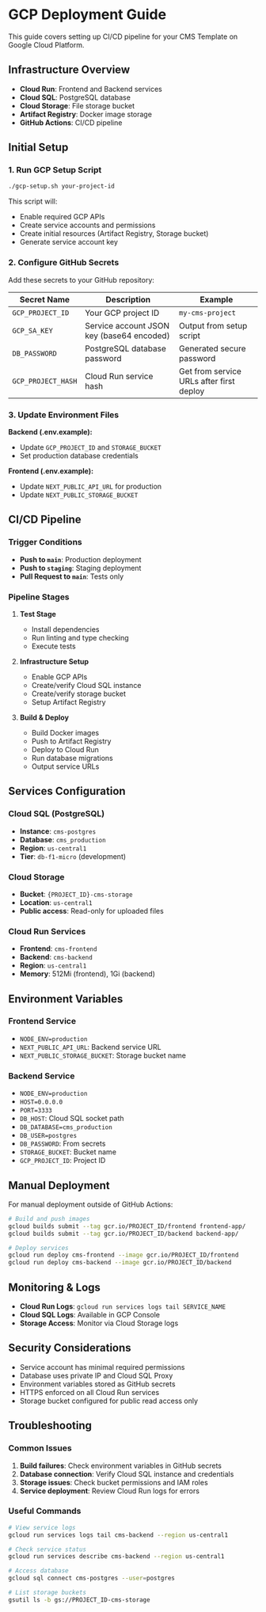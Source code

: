 # GCP Deployment Guide

This guide covers setting up CI/CD pipeline for your CMS Template on Google Cloud Platform.

## Infrastructure Overview

- **Cloud Run**: Frontend and Backend services
- **Cloud SQL**: PostgreSQL database
- **Cloud Storage**: File storage bucket
- **Artifact Registry**: Docker image storage
- **GitHub Actions**: CI/CD pipeline

## Initial Setup

### 1. Run GCP Setup Script

```bash
./gcp-setup.sh your-project-id
```

This script will:
- Enable required GCP APIs
- Create service accounts and permissions
- Create initial resources (Artifact Registry, Storage bucket)
- Generate service account key

### 2. Configure GitHub Secrets

Add these secrets to your GitHub repository:

| Secret Name | Description | Example |
|-------------|-------------|---------|
| `GCP_PROJECT_ID` | Your GCP project ID | `my-cms-project` |
| `GCP_SA_KEY` | Service account JSON key (base64 encoded) | Output from setup script |
| `DB_PASSWORD` | PostgreSQL database password | Generated secure password |
| `GCP_PROJECT_HASH` | Cloud Run service hash | Get from service URLs after first deploy |

### 3. Update Environment Files

**Backend (.env.example):**
- Update `GCP_PROJECT_ID` and `STORAGE_BUCKET`
- Set production database credentials

**Frontend (.env.example):**
- Update `NEXT_PUBLIC_API_URL` for production
- Update `NEXT_PUBLIC_STORAGE_BUCKET`

## CI/CD Pipeline

### Trigger Conditions
- **Push to `main`**: Production deployment
- **Push to `staging`**: Staging deployment
- **Pull Request to `main`**: Tests only

### Pipeline Stages

1. **Test Stage**
   - Install dependencies
   - Run linting and type checking
   - Execute tests

2. **Infrastructure Setup**
   - Enable GCP APIs
   - Create/verify Cloud SQL instance
   - Create/verify storage bucket
   - Setup Artifact Registry

3. **Build & Deploy**
   - Build Docker images
   - Push to Artifact Registry
   - Deploy to Cloud Run
   - Run database migrations
   - Output service URLs

## Services Configuration

### Cloud SQL (PostgreSQL)
- **Instance**: `cms-postgres`
- **Database**: `cms_production`
- **Region**: `us-central1`
- **Tier**: `db-f1-micro` (development)

### Cloud Storage
- **Bucket**: `{PROJECT_ID}-cms-storage`
- **Location**: `us-central1`
- **Public access**: Read-only for uploaded files

### Cloud Run Services
- **Frontend**: `cms-frontend`
- **Backend**: `cms-backend`
- **Region**: `us-central1`
- **Memory**: 512Mi (frontend), 1Gi (backend)

## Environment Variables

### Frontend Service
- `NODE_ENV=production`
- `NEXT_PUBLIC_API_URL`: Backend service URL
- `NEXT_PUBLIC_STORAGE_BUCKET`: Storage bucket name

### Backend Service
- `NODE_ENV=production`
- `HOST=0.0.0.0`
- `PORT=3333`
- `DB_HOST`: Cloud SQL socket path
- `DB_DATABASE=cms_production`
- `DB_USER=postgres`
- `DB_PASSWORD`: From secrets
- `STORAGE_BUCKET`: Bucket name
- `GCP_PROJECT_ID`: Project ID

## Manual Deployment

For manual deployment outside of GitHub Actions:

```bash
# Build and push images
gcloud builds submit --tag gcr.io/PROJECT_ID/frontend frontend-app/
gcloud builds submit --tag gcr.io/PROJECT_ID/backend backend-app/

# Deploy services
gcloud run deploy cms-frontend --image gcr.io/PROJECT_ID/frontend
gcloud run deploy cms-backend --image gcr.io/PROJECT_ID/backend
```

## Monitoring & Logs

- **Cloud Run Logs**: `gcloud run services logs tail SERVICE_NAME`
- **Cloud SQL Logs**: Available in GCP Console
- **Storage Access**: Monitor via Cloud Storage logs

## Security Considerations

- Service account has minimal required permissions
- Database uses private IP and Cloud SQL Proxy
- Environment variables stored as GitHub secrets
- HTTPS enforced on all Cloud Run services
- Storage bucket configured for public read access only

## Troubleshooting

### Common Issues

1. **Build failures**: Check environment variables in GitHub secrets
2. **Database connection**: Verify Cloud SQL instance and credentials
3. **Storage issues**: Check bucket permissions and IAM roles
4. **Service deployment**: Review Cloud Run logs for errors

### Useful Commands

```bash
# View service logs
gcloud run services logs tail cms-backend --region us-central1

# Check service status
gcloud run services describe cms-backend --region us-central1

# Access database
gcloud sql connect cms-postgres --user=postgres

# List storage buckets
gsutil ls -b gs://PROJECT_ID-cms-storage
```